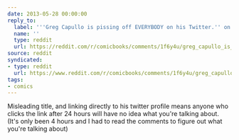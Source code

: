 ```yaml
---
date: 2013-05-28 00:00:00
reply_to:
  label: '''Greg Capullo is pissing off EVERYBODY on his Twitter.'' on /r/comicbooks'
  name: ''
  type: reddit
  url: https://reddit.com/r/comicbooks/comments/1f6y4u/greg_capullo_is_pissing_off_everybody_on_his/
source: reddit
syndicated:
- type: reddit
  url: https://www.reddit.com/r/comicbooks/comments/1f6y4u/greg_capullo_is_pissing_off_everybody_on_his/ca7hx5b/
tags:
- comics
---
```


Misleading title, and linking directly to his twitter profile means anyone who clicks the link after 24 hours will have no idea what you're talking about. (It's only been 4 hours and I had to read the comments to figure out what you're talking about)